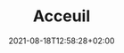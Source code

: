 ---
title: "Acceuil"
date: 2021-08-18T12:58:28+02:00
tags: []
featured_image: ""
description: "Index de la page Acceuil"
---